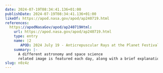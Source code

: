 ```yaml
---
date: 2024-07-19T08:34:41.136+01:00
publishDate: 2024-07-19T08:34:41.136+01:00
likeOf: https://apod.nasa.gov/apod/ap240719.html
references:
  https://apodNasaGov/apod/ap240719Html:
    url: https://apod.nasa.gov/apod/ap240719.html
    type: entry
    name: |2
       APOD: 2024 July 19 - Anticrepuscular Rays at the Planet Festival
    summary: |-
      A different astronomy and space science
      related image is featured each day, along with a brief explanation.
slug: n0z4z
---
```

